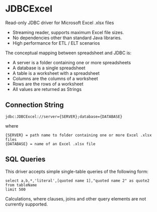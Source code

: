 # JDBCExcel

Read-only JDBC driver for Microsoft Excel .xlsx files

* Streaming reader, supports maximum Excel file sizes.
* No dependencies other than standard Java libraries.
* High performance for ETL / ELT scenarios

The conceptual mapping between spreadsheet and JDBC is:

* A server is a folder containing one or more spreadsheets
* A database is a single spreadsheet
* A table is a worksheet with a spreadsheet
* Columns are the columns of a worksheet
* Rows are the rows of a worksheet
* All values are returned as Strings

## Connection String

    jdbc:JDBCExcel://server={SERVER};database={DATABASE}
    
where

    {SERVER} = path name to folder containing one or more Excel .xlsx files
    {DATABASE} = name of an Excel .xlsx file
    
## SQL Queries

This driver accepts simple single-table queries of the following form:

    select a,b,*,'literal',[quoted name 1],"quoted name 2" as quote2
    from tableName
    limit 500
    
Calculations, where clauses, joins and other query elements are not currently supported.
